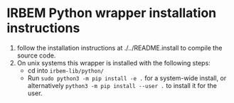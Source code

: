 # IRBEM Python wrapper installation instructions 

1. follow the installation instructions at ./../README.install to compile the source code. 
2. On unix systems this wrapper is installed with the following steps:
   - cd into ```irbem-lib/python/```
   - Run ```sudo python3 -m pip install -e .``` for a system-wide install, or alternatively ```python3 -m pip install --user .``` to install it for the user.
